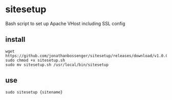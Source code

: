 # sitesetup
Bash script to set up Apache VHost including SSL config 

## install
```
wget https://github.com/jonathanbossenger/sitesetup/releases/download/v1.0.0/sitesetup.sh
sudo chmod +x sitesetup.sh
sudo mv sitesetup.sh /usr/local/bin/sitesetup
```

## use
```
sudo sitesetup {sitename}
```
